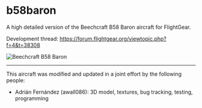 b58baron
====

A high detailed version of the Beechcraft B58 Baron aircraft for FlightGear.

Development thread: https://forum.flightgear.org/viewtopic.php?f=4&t=38308

![Beechcraft B58 Baron](https://i.postimg.cc/x8rdTNn9/fgfs-screen21.png)

---

This aircraft was modified and updated in a joint effort by the following people:

* Adrián Fernández (awall086): 3D model, textures, bug tracking, testing, programming

